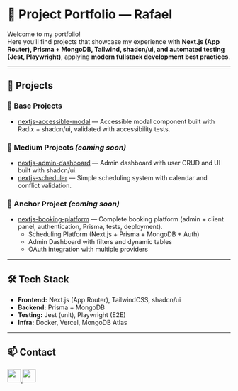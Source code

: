 # 🚀 Project Portfolio — Rafael

Welcome to my portfolio!  
Here you’ll find projects that showcase my experience with **Next.js (App Router), Prisma + MongoDB, Tailwind, shadcn/ui, and automated testing (Jest, Playwright)**, applying **modern fullstack development best practices**.

---

## 📂 Projects

### 🔹 Base Projects
- [nextjs-accessible-modal](https://github.com/rafaelpascoal/nextjs-accessible-modal.git) — Accessible modal component built with Radix + shadcn/ui, validated with accessibility tests.

### 🔹 Medium Projects *(coming soon)*
- [nextjs-admin-dashboard](https://github.com/rafael/nextjs-admin-dashboard) — Admin dashboard with user CRUD and UI built with shadcn/ui.
- [nextjs-scheduler](https://github.com/rafael/nextjs-scheduler) — Simple scheduling system with calendar and conflict validation.

### 🔹 Anchor Project *(coming soon)*
- [nextjs-booking-platform](https://github.com/rafael/nextjs-booking-platform) — Complete booking platform (admin + client panel, authentication, Prisma, tests, deployment).  
  - Scheduling Platform (Next.js + Prisma + MongoDB + Auth)  
  - Admin Dashboard with filters and dynamic tables  
  - OAuth integration with multiple providers

---

## 🛠️ Tech Stack
- **Frontend:** Next.js (App Router), TailwindCSS, shadcn/ui  
- **Backend:** Prisma + MongoDB  
- **Testing:** Jest (unit), Playwright (E2E)  
- **Infra:** Docker, Vercel, MongoDB Atlas  

---

## 📫 Contact
<p>
  <a href="https://linkedin.com/in/rafaelpascoal">
    <img src="https://skillicons.dev/icons?i=linkedin" width="30" height="30"/>
  </a>
  <a href="mailto:raspascoal@exemplo.com">
    <img src="https://skillicons.dev/icons?i=gmail" width="30" height="30"/>
  </a>
</p>
